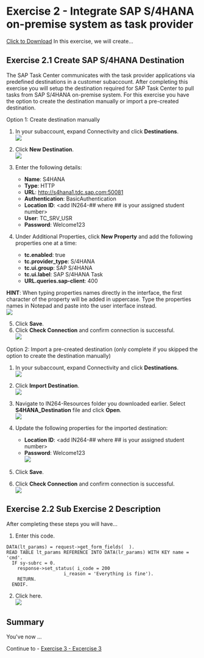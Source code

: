 # Exercise 2 - Integrate SAP S/4HANA on-premise system as task provider

<a href="https://github.com/SAP-samples/teched2022-IN264/raw/main/exercises/ex2/S4HANA_Destination.zip" download>Click to Download</a>
In this exercise, we will create...

## Exercise 2.1 Create SAP S/4HANA Destination

The SAP Task Center communicates with the task provider applications via predefined destinations in a customer subaccount.  After completing this exercise you will setup the destination required for SAP Task Center to pull tasks from SAP S/4HANA on-premise system.  For this exercise you have the option to create the destination manually or import a pre-created destination.  

Option 1: Create destination manually

1. In your subaccount, expand Connectivity and click **Destinations**.
<br>![](/exercises/ex2/images/S4Destination1.png)

2.	Click **New Destination**.
<br>![](/exercises/ex2/images/S4Destination2.png)

3. Enter the following details:
    * __Name__: S4HANA
    * __Type__: HTTP
    * __URL__: http://s4hana1.tdc.sap.com:50081
    * __Authentication__: BasicAuthentication
    * __Location ID__: &lt;add IN264-## where ## is your assigned student number&gt;
    * __User__: TC_SRV_USR
    * __Password__: Welcome123
   
 4. Under Additional Properties, click **New Property** and add the following properties one at a time:
    * __tc.enabled__: true
    * __tc.provider_type__: S/4HANA
    * __tc.ui.group__: SAP S/4HANA
    * __tc.ui.label__: SAP S/4HANA Task
    * __URL.queries.sap-client__: 400
    
**HINT**: When typing properties names directly in the interface, the first character of the property will be added in uppercase. Type the properties names in Notepad and paste into the user interface instead.
<br>![](/exercises/ex2/images/S4Destination3.png)

 5. Click **Save**.
 6. Click **Check Connection** and confirm connection is successful.
 <br>![](/exercises/ex2/images/S4Destination5.png)
 
 
Option 2: Import a pre-created destination (only complete if you skipped the option to create the destination manually)

1. In your subaccount, expand Connectivity and click **Destinations**.
<br>![](/exercises/ex2/images/S4Destination1.png)

2.	Click **Import Destination**.
<br>![](/exercises/ex2/images/S4Destination4-1.png)

3. Navigate to IN264-Resources folder you downloaded earlier.  Select **S4HANA_Destination** file and click **Open**.
<br>![](/exercises/ex2/images/SelectDestforImport.png)

5. Update the following properties for the imported destination:
   * __Location ID__: &lt;add IN264-## where ## is your assigned student number&gt;
   * __Password__: Welcome123
<br>![](/exercises/ex2/images/S4Destination4.png)
5. Click **Save**.
6. Click **Check Connection** and confirm connection is successful.
 <br>![](/exercises/ex2/images/S4Destination5.png)
 
 
## Exercise 2.2 Sub Exercise 2 Description

After completing these steps you will have...


1.	Enter this code.
```abap
DATA(lt_params) = request->get_form_fields(  ).
READ TABLE lt_params REFERENCE INTO DATA(lr_params) WITH KEY name = 'cmd'.
  IF sy-subrc = 0.
    response->set_status( i_code = 200
                     i_reason = 'Everything is fine').
    RETURN.
  ENDIF.

```

2.	Click here.
<br>![](/exercises/ex2/images/02_02_0010.png)

## Summary

You've now ...

Continue to - [Exercise 3 - Excercise 3 ](../ex3/README.md)
